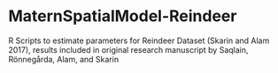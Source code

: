 # MaternSpatialModel-Reindeer
R Scripts to estimate parameters for Reindeer Dataset (Skarin and Alam 2017), results included in original research manuscript by Saqlain, Rönnegårda, Alam, and Skarin
